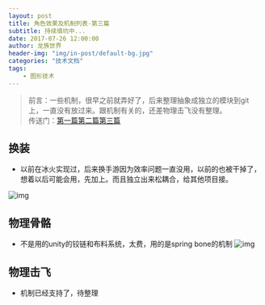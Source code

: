 ```yaml
---
layout: post
title: 角色效果及机制列表-第三篇
subtitle: 持续填坑中...
date: 2017-07-26 12:00:00
author: 龙族世界
header-img: "img/in-post/default-bg.jpg"
categories: "技术文档"
tags:
    - 图形技术
---
```



> 前言：一些机制，很早之前就弄好了，后来整理抽象成独立的模块到git上，一直没有放过来。跟机制有关的，还差物理击飞没有整理。  
> 传送门：[第一篇](/2017/06/05/list-shader-role)[第二篇](/2017/06/27/list-shader-role-2)[第三篇](/2017/07/26/list-shader-role-3)

## 换装
- 以前在冰火实现过，后来换手游因为效率问题一直没用，以前的也被干掉了，想着以后可能会用，先加上。而且独立出来松耦合，给其他项目接。
<!-- more -->
![img](/img/in-post/list-render-demo/avatar.gif)  


## 物理骨骼
- 不是用的unity的铰链和布料系统，太费，用的是spring bone的机制
![img](/img/in-post/list-render-demo/physic-bone.gif)  


## 物理击飞
- 机制已经支持了，待整理